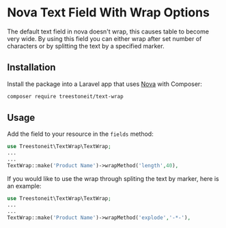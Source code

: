 # Nova Text Field With Wrap Options

The default text field in nova doesn't wrap, this causes table to become very wide. By using this field you can either wrap after set number of characters or by splitting the text by a specified marker.

## Installation

Install the package into a Laravel app that uses [Nova](https://nova.laravel.com) with Composer:

```bash
composer require treestoneit/text-wrap
```

## Usage

Add the field to your resource in the ```fields``` method:

```php
use Treestoneit\TextWrap\TextWrap;
...
...
TextWrap::make('Product Name')->wrapMethod('length',40),
```

If you would like to use the wrap through spliting the text by marker, here is an example:  

```php
use Treestoneit\TextWrap\TextWrap;
...
...
TextWrap::make('Product Name')->wrapMethod('explode','-*-'),
```